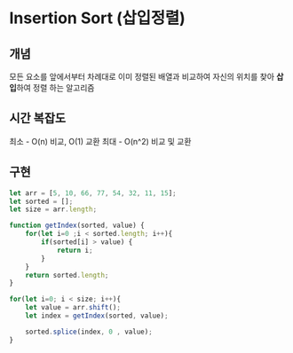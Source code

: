 # Insertion Sort (삽입정렬)

## 개념

모든 요소를 앞에서부터 차례대로 이미 정렬된 배열과 비교하여 자신의 위치를 찾아 **삽입**하여 정렬 하는 알고리즘

## 시간 복잡도

최소 - O(n) 비교, O(1) 교환
최대 - O(n^2) 비교 및 교환

## 구현

```javascript
let arr = [5, 10, 66, 77, 54, 32, 11, 15];
let sorted = [];
let size = arr.length;

function getIndex(sorted, value) {
    for(let i=0 ;i < sorted.length; i++){
        if(sorted[i] > value) {
            return i;
        }
    }
    return sorted.length;
}

for(let i=0; i < size; i++){
    let value = arr.shift();
    let index = getIndex(sorted, value);

    sorted.splice(index, 0 , value);
}
```